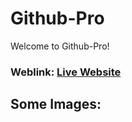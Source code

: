 # Github-Pro
Welcome to Github-Pro!
### Weblink: [Live Website](github-pro-1.onrender.com)
## Some Images:

